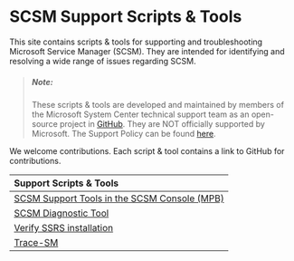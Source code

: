 # SCSM Support Scripts & Tools

This site contains scripts & tools for supporting and troubleshooting Microsoft Service Manager (SCSM). They are intended for identifying and resolving a wide range of issues regarding SCSM.  

> ##### Note:
> These scripts & tools are developed and maintained by members of the Microsoft System Center technical support team as an open-source project in [GitHub](https://github.com/microsoft/CSS-SystemCenter-ServiceManager). They are NOT officially supported by Microsoft. The Support Policy can be found [here](https://github.com/microsoft/CSS-SystemCenter-ServiceManager/blob/main/SUPPORT.md).  

We welcome contributions. Each script & tool contains a link to GitHub for contributions.

| Support Scripts & Tools |   
| :------------------------ | 
| [SCSM Support Tools in the SCSM Console (MPB)](SCSM.Support.Tools.mpb) |
| [SCSM Diagnostic Tool](SCSM-Diagnostic-Tool) |
| [Verify SSRS installation](Verify_SSRS_for_SCSM)  | 
| [Trace-SM](Trace-SM)  | 

<!-- | [Correct Fact Problems](CorrectFactProblems)  | [CorrectFactProblemsV7.3.sql](https://github.com/microsoft/CSS-SystemCenter-ServiceManager/releases/latest/download/CorrectFactProblemsV7.3.sql) |  -->

